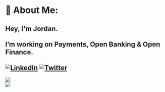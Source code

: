 # 💫 About Me:
Hey, I'm Jordan.<br><br>I’m working on Payments, Open Banking & Open Finance.<br><br>
[![LinkedIn](https://img.shields.io/badge/LinkedIn-%230077B5.svg?logo=linkedin&logoColor=white)](https://linkedin.com/in/jordanjoecooper) [![Twitter](https://img.shields.io/badge/Twitter-%231DA1F2.svg?logo=Twitter&logoColor=white)](https://twitter.com/jordanjoecooper)
<br>
---
![](https://github-readme-streak-stats.herokuapp.com/?user=jordanjoecooper&theme=dark&hide_border=false)
<br>
![](https://github-readme-stats.vercel.app/api/top-langs/?username=jordanjoecooper&theme=dark&hide_border=true&include_all_commits=true&count_private=false&layout=compact)
